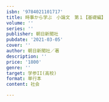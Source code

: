 ```yaml
---
isbn: '9784021101717'
title: 時事から学ぶ　小論文　第１【基礎編】
volume: ''
series: ''
publisher: 朝日新聞社
pubdate: '2021-03-05'
cover: ''
author: 朝日新聞社／著
description: ''
price: '1800'
genre: ''
target: 学参II(高校)
format: 単行本
content: 社会

---
```


